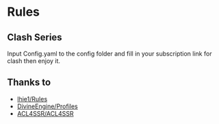 # Rules
## Clash Series
Input Config.yaml to the config folder and fill in your subscription link for clash then enjoy it.

## Thanks to
* [lhie1/Rules](https://github.com/lhie1/Rules)
* [DivineEngine/Profiles](https://github.com/DivineEngine/Profiles)
* [ACL4SSR/ACL4SSR](https://github.com/ACL4SSR/ACL4SSR)
